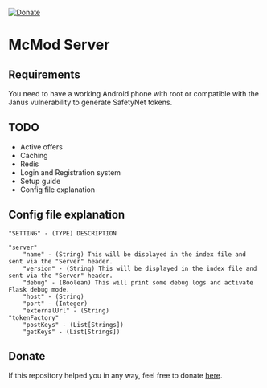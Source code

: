 [donate]: https://paypal.me/hexile0

[![Donate](https://img.shields.io/badge/Donate-Paypal-blue.svg)][donate]

# McMod Server

## Requirements
You need to have a working Android phone with root or compatible with
the Janus vulnerability to generate SafetyNet tokens.

## TODO
* Active offers
* Caching
* Redis
* Login and Registration system
* Setup guide
* Config file explanation

## Config file explanation
`"SETTING" - (TYPE) DESCRIPTION`

```
"server"
    "name" - (String) This will be displayed in the index file and sent via the "Server" header.
    "version" - (String) This will be displayed in the index file and sent via the "Server" header.
    "debug" - (Boolean) This will print some debug logs and activate Flask debug mode.
    "host" - (String)
    "port" - (Integer)
    "externalUrl" - (String)
"tokenFactory"
    "postKeys" - (List[Strings])
    "getKeys" - (List[Strings])
```

## Donate
If this repository helped you in any way, feel free to donate [here][donate].
